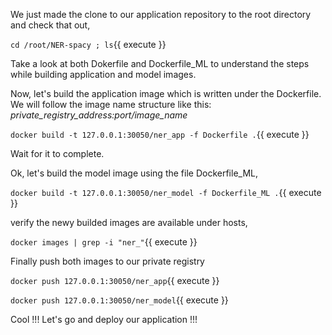 We just made the clone to our application repository to the root directory and check that out,

`cd /root/NER-spacy ; ls`{{ execute }}

Take a look at both Dokerfile and Dockerfile_ML to understand the steps while building application and model images.

Now, let's build the application image which is written under the Dockerfile. We will follow the image name structure like this: *private_registry_address:port/image_name*

`docker build -t 127.0.0.1:30050/ner_app -f Dockerfile .`{{ execute }}

Wait for it to complete.

Ok, let's build the model image using the file Dockerfile_ML,

`docker build -t 127.0.0.1:30050/ner_model -f Dockerfile_ML .`{{ execute }}

verify the newy builded images are available under hosts,

`docker images | grep -i "ner_"`{{ execute }}

Finally push both images to our private registry

`docker push 127.0.0.1:30050/ner_app`{{ execute }}

`docker push 127.0.0.1:30050/ner_model`{{ execute }}

Cool !!! Let's go and deploy our application !!!